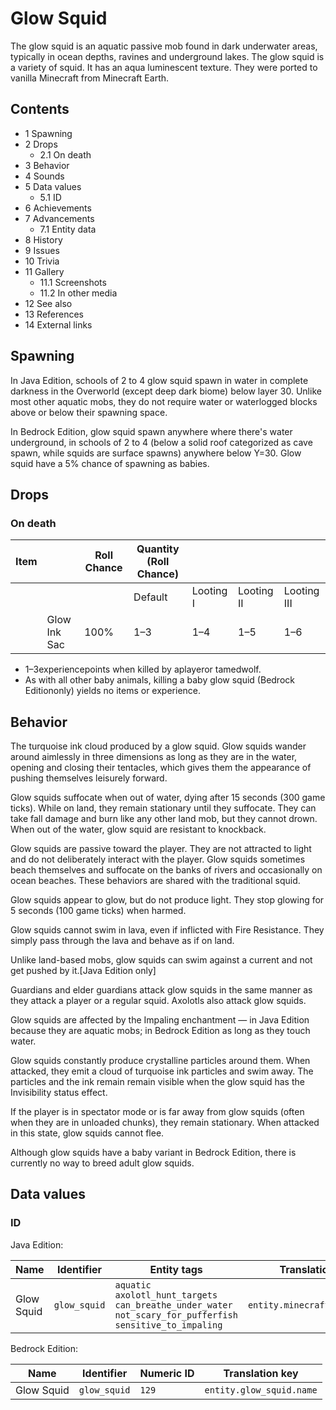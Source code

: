 # Glow Squid
The glow squid is an aquatic passive mob found in dark underwater areas, typically in ocean depths, ravines and underground lakes. The glow squid is a variety of squid. It has an aqua luminescent texture. They were ported to vanilla Minecraft from Minecraft Earth.

## Contents
- 1 Spawning
- 2 Drops
	- 2.1 On death
- 3 Behavior
- 4 Sounds
- 5 Data values
	- 5.1 ID
- 6 Achievements
- 7 Advancements
	- 7.1 Entity data
- 8 History
- 9 Issues
- 10 Trivia
- 11 Gallery
	- 11.1 Screenshots
	- 11.2 In other media
- 12 See also
- 13 References
- 14 External links

## Spawning
In Java Edition, schools of 2 to 4 glow squid spawn in water in complete darkness in the Overworld (except deep dark biome) below layer 30. Unlike most other aquatic mobs, they do not require water or waterlogged blocks above or below their spawning space. 

In Bedrock Edition, glow squid spawn anywhere where there's water underground, in schools of 2 to 4 (below a solid roof categorized as cave spawn, while squids are surface spawns) anywhere below Y=30. Glow squid have a 5% chance of spawning as babies.

## Drops
### On death
| Item |              | Roll Chance | Quantity (Roll Chance) |           |            |             |
|------|--------------|-------------|------------------------|-----------|------------|-------------|
|      |              |             | Default                | Looting I | Looting II | Looting III |
|      | Glow Ink Sac | 100%        | 1–3                    | 1–4       | 1–5        | 1–6         |

- 1–3experiencepoints when killed by aplayeror tamedwolf.
- As with all other baby animals, killing a baby glow squid (Bedrock Editiononly) yields no items or experience.

## Behavior
The turquoise ink cloud produced by a glow squid.
Glow squids wander around aimlessly in three dimensions as long as they are in the water, opening and closing their tentacles, which gives them the appearance of pushing themselves leisurely forward.

Glow squids suffocate when out of water, dying after 15 seconds (300 game ticks). While on land, they remain stationary until they suffocate. They can take fall damage and burn like any other land mob, but they cannot drown. When out of the water, glow squid are resistant to knockback.

Glow squids are passive toward the player. They are not attracted to light and do not deliberately interact with the player. Glow squids sometimes beach themselves and suffocate on the banks of rivers and occasionally on ocean beaches. These behaviors are shared with the traditional squid.

Glow squids appear to glow, but do not produce light. They stop glowing for 5 seconds (100 game ticks) when harmed.

Glow squids cannot swim in lava, even if inflicted with Fire Resistance. They simply pass through the lava and behave as if on land.

Unlike land-based mobs, glow squids can swim against a current and not get pushed by it.‌‌[Java Edition  only]

Guardians and elder guardians attack glow squids in the same manner as they attack a player or a regular squid. Axolotls also attack glow squids.

Glow squids are affected by the Impaling enchantment — in Java Edition because they are aquatic mobs; in Bedrock Edition as long as they touch water.

Glow squids constantly produce crystalline particles around them. When attacked, they emit a cloud of turquoise ink particles and swim away. The particles and the ink remain remain visible when the glow squid has the Invisibility status effect.

If the player is in spectator mode or is far away from glow squids (often when they are in unloaded chunks), they remain stationary. When attacked in this state, glow squids cannot flee.

Although glow squids have a baby variant in Bedrock Edition, there is currently no way to breed adult glow squids.

## Data values
### ID
Java Edition:

| Name       | Identifier   | Entity tags                                                                                                                   | Translation key               |
|------------|--------------|-------------------------------------------------------------------------------------------------------------------------------|-------------------------------|
| Glow Squid | `glow_squid` | `aquatic`<br/>`axolotl_hunt_targets`<br/>`can_breathe_under_water`<br/>`not_scary_for_pufferfish`<br/>`sensitive_to_impaling` | `entity.minecraft.glow_squid` |

Bedrock Edition:

| Name       | Identifier   | Numeric ID | Translation key          |
|------------|--------------|------------|--------------------------|
| Glow Squid | `glow_squid` | `129`      | `entity.glow_squid.name` |

